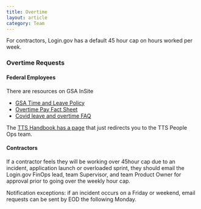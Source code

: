 ```yaml
---
title: Overtime
layout: article
category: Team
---
```


For contractors, Login.gov has a default 45 hour cap on hours worked per week.

### Overtime Requests

#### Federal Employees

There are resources on GSA InSite

- [GSA Time and Leave Policy](https://insite.gsa.gov/directives-library/time-and-leave-administration-policy-60101-hrm?term=)
- [Overtime Pay Fact Sheet](https://insite.gsa.gov/cdnstatic/OVERTIME%20PAY%20-%20FACT%20SHEET%20COVID19%20v2.pdf)
- [Covid leave and overtime FAQ](https://insite.gsa.gov/employee-resources/safety-and-security/covid19/covid19-telework/covid-leave-and-overtime?term=)

The [TTS Handbook has a page](https://handbook.tts.gsa.gov/overtime-and-comp-time/) that just redirects you to the TTS People Ops team.

#### Contractors

If a contractor feels they will be working over 45hour cap due to an incident, application launch or overloaded sprint, they should email the Login.gov FinOps lead, team Supervisor, and team Product Owner for approval prior to going over the weekly hour cap.

Notification exceptions: if an incident occurs on a Friday or weekend, email requests can be sent by EOD the following Monday.
